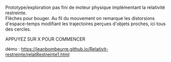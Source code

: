 Prototype/exploration pas fini de moteur physique implémentant la relativité restreinte.  
Flèches pour bouger. Au fil du mouvement on remarque les distorsions d'espace-temps modifiant les trajectoires perçues d'objets proches, ici tous des cercles.  

APPUYEZ SUR X POUR COMMENCER  

démo : https://jeanbombeurre.github.io/Relativit-restreinte/relatRestreinte1.html
